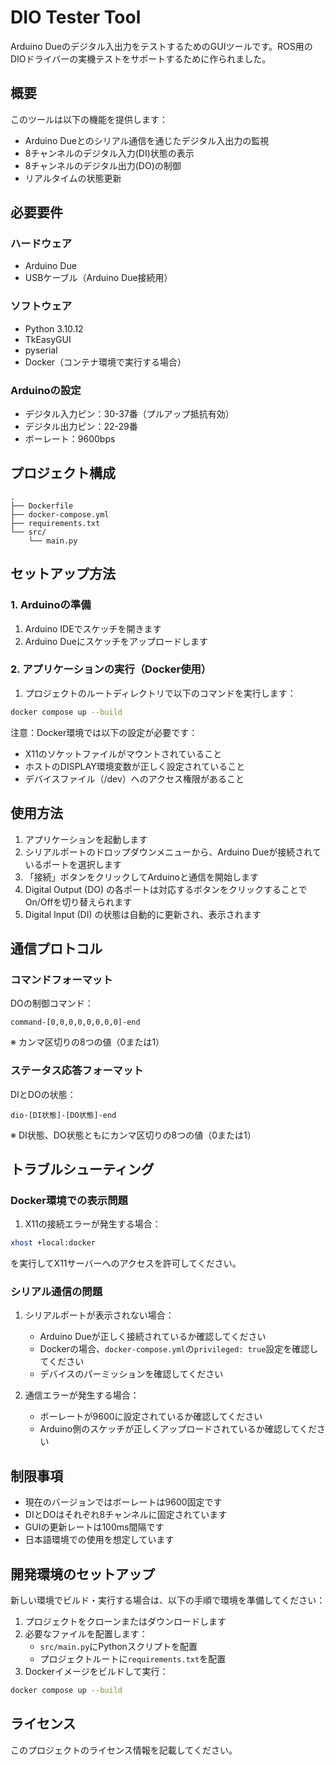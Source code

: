 # DIO Tester Tool

Arduino Dueのデジタル入出力をテストするためのGUIツールです。ROS用のDIOドライバーの実機テストをサポートするために作られました。

## 概要

このツールは以下の機能を提供します：

- Arduino Dueとのシリアル通信を通じたデジタル入出力の監視
- 8チャンネルのデジタル入力(DI)状態の表示
- 8チャンネルのデジタル出力(DO)の制御
- リアルタイムの状態更新

## 必要要件

### ハードウェア
- Arduino Due
- USBケーブル（Arduino Due接続用）

### ソフトウェア
- Python 3.10.12
- TkEasyGUI
- pyserial
- Docker（コンテナ環境で実行する場合）

### Arduinoの設定
- デジタル入力ピン：30-37番（プルアップ抵抗有効）
- デジタル出力ピン：22-29番
- ボーレート：9600bps

## プロジェクト構成

```
.
├── Dockerfile
├── docker-compose.yml
├── requirements.txt
└── src/
    └── main.py
```

## セットアップ方法

### 1. Arduinoの準備
1. Arduino IDEでスケッチを開きます
2. Arduino Dueにスケッチをアップロードします

### 2. アプリケーションの実行（Docker使用）

1. プロジェクトのルートディレクトリで以下のコマンドを実行します：

```bash
docker compose up --build
```

注意：Docker環境では以下の設定が必要です：
- X11のソケットファイルがマウントされていること
- ホストのDISPLAY環境変数が正しく設定されていること
- デバイスファイル（/dev）へのアクセス権限があること

## 使用方法

1. アプリケーションを起動します
2. シリアルポートのドロップダウンメニューから、Arduino Dueが接続されているポートを選択します
3. 「接続」ボタンをクリックしてArduinoと通信を開始します
4. Digital Output (DO) の各ポートは対応するボタンをクリックすることでOn/Offを切り替えられます
5. Digital Input (DI) の状態は自動的に更新され、表示されます

## 通信プロトコル

### コマンドフォーマット
DOの制御コマンド：
```
command-[0,0,0,0,0,0,0,0]-end
```
※ カンマ区切りの8つの値（0または1）

### ステータス応答フォーマット
DIとDOの状態：
```
dio-[DI状態]-[DO状態]-end
```
※ DI状態、DO状態ともにカンマ区切りの8つの値（0または1）

## トラブルシューティング

### Docker環境での表示問題
1. X11の接続エラーが発生する場合：
```bash
xhost +local:docker
```
を実行してX11サーバーへのアクセスを許可してください。

### シリアル通信の問題
1. シリアルポートが表示されない場合：
   - Arduino Dueが正しく接続されているか確認してください
   - Dockerの場合、`docker-compose.yml`の`privileged: true`設定を確認してください
   - デバイスのパーミッションを確認してください

2. 通信エラーが発生する場合：
   - ボーレートが9600に設定されているか確認してください
   - Arduino側のスケッチが正しくアップロードされているか確認してください

## 制限事項

- 現在のバージョンではボーレートは9600固定です
- DIとDOはそれぞれ8チャンネルに固定されています
- GUIの更新レートは100ms間隔です
- 日本語環境での使用を想定しています

## 開発環境のセットアップ

新しい環境でビルド・実行する場合は、以下の手順で環境を準備してください：

1. プロジェクトをクローンまたはダウンロードします
2. 必要なファイルを配置します：
   - `src/main.py`にPythonスクリプトを配置
   - プロジェクトルートに`requirements.txt`を配置
3. Dockerイメージをビルドして実行：
```bash
docker compose up --build
```

## ライセンス

このプロジェクトのライセンス情報を記載してください。